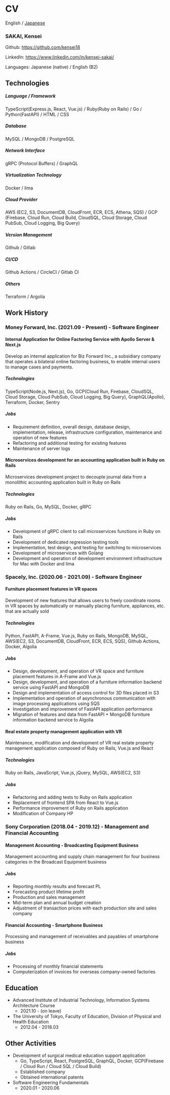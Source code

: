 # CV

English / [Japanese](./README_JA.md)

### SAKAI, Kensei

Github: https://github.com/kensei18

LinkedIn: https://www.linkedin.com/in/kensei-sakai/

Languages: Japanese (native) / English (B2)

## Technologies

##### Language / Framework

TypeScript(Express.js, React, Vue.js) / Ruby(Ruby on Rails) / Go / Python(FastAPI) / HTML / CSS

##### Database

MySQL / MongoDB / PostgreSQL

##### Network Interface

gRPC (Protocol Buffers) / GraphQL

##### Virtualization Technology

Docker / lima

##### Cloud Provider

AWS (EC2, S3, DocumentDB, CloudFront, ECR, ECS, Athena, SQS) / GCP (Firebase, Cloud Run, Cloud Build, CloudSQL, Cloud Storage, Cloud PubSub, Cloud Logging, Big Query)

##### Version Management

Github / Gitlab

##### CI/CD

Github Actions / CircleCI / Gitlab CI

##### Others

Terraform / Argolia

## Work History

### Money Forward, Inc. (2021.09 - Present) - Software Engineer

#### Internal Application for Online Factoring Service with Apollo Server & Next.js

Develop an internal application for Biz Forward Inc., a subsidiary company that operates a bilateral online factoring business, to enable internal users to manage cases and payments.

##### Technologies

TypeScript(Node.js, Next.js), Go, GCP(Cloud Run, Firebase, CloudSQL, Cloud Storage, Cloud PubSub, Cloud Logging, Big Query), GraphQL(Apollo), Terraform, Docker, Sentry

##### Jobs

- Requirement definition, overall design, database design, implementation, release, infrastructure configuration, maintenance and operation of new features
- Refactoring and additional testing for existing features
- Maintenance of server logs

#### Microservices development for an accounting application built in Ruby on Rails

Microservices development project to decouple journal data from a monolithic accounting application built in Ruby on Rails

##### Technologies

Ruby on Rails, Go, MySQL, Docker, gRPC

##### Jobs

- Development of gRPC client to call microservices functions in Ruby on Rails
- Development of dedicated regression testing tools
- Implementation, test design, and testing for switching to microservices
- Development of microservices with Golang
- Development and operation of development environment infrastructure for Mac with Docker and lima

### Spacely, Inc. (2020.06 - 2021.09) - Software Engineer

#### Furniture placement features in VR spaces

Development of new features that allows users to freely coordinate rooms in VR spaces by automatically or manually placing furniture, appliances, etc. that are actually sold

##### Technologies

Python, FastAPI, A-Frame, Vue.js, Ruby on Rails, MongoDB, MySQL, AWS(EC2, S3, DocumentDB, CloudFront, ECR, ECS, SQS), Github Actions, Docker, Algolia

##### Jobs

- Design, development, and operation of VR space and furniture placement features in A-Frame and Vue.js
- Design, development, and operation of a furniture information backend service using FastAPI and MongoDB
- Design and implementation of access control for 3D files placed in S3
- Implementation and operation of asynchronous communication with image processing applications using SQS
- Investigation and improvement of FastAPI application performance
- Migration of features and data from FastAPI + MongoDB furniture information backend service to Algolia

#### Real estate property management application with VR

Maintenance, modification and development of VR real estate property management application composed of Ruby on Rails, Vue.js and React

##### Technologies

Ruby on Rails, JavaScript, Vue.js, jQuery, MySQL, AWS(EC2, S3)

##### Jobs

- Refactoring and adding tests to Ruby on Rails application
- Replacement of frontend SPA from React to Vue.js
- Performance improvement of Ruby on Rails application
- Modification of Company HP

### Sony Corporation (2018.04 - 2019.12) - Management and Financial Accounting

#### Management Accounting - Broadcasting Equipment Business

Management accounting and supply chain management for four business categories in the Broadcast Equipment business

##### Jobs

- Reporting monthly results and forecast PL
- Forecasting product lifetime profit
- Production and sales management
- Mid-term plan and annual budget creation
- Adjustment of transaction prices with each production site and sales company

#### Financial Accounting - Smartphone Business

Processing and management of receivables and payables of smartphone business

##### Jobs

- Processing of monthly financial statements
- Computerization of invoices for overseas company-owned factories

## Education

- Advanced Institute of Industrial Technology, Information Systems Architecture Course
  - 2021.10 - (on leave)
- The University of Tokyo, Faculty of Education, Division of Physical and Health Education
  - 2012.04 - 2018.03

## Other Activities

- Development of surgical medical education support application
  - Go, TypeScript, React, PostgreSQL, GraphQL, Docker, GCP(Firebase / Cloud Run / Cloud SQL / Cloud Build)
  - Established company
  - Obtained international patents
- Software Engineering Fundamentals
  - 2020.01 - 2020.06
